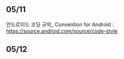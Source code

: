 ## 05/11

안드로이드 코딩 규약_ Convention for Android : https://source.android.com/source/code-style

## 05/12
